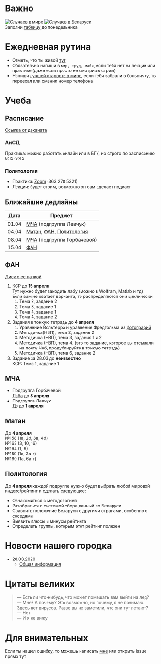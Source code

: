 # Важно
[![Случаев в мире](https://img.shields.io/badge/dynamic/json?color=critical&label=%D0%A1%D0%BB%D1%83%D1%87%D0%B0%D0%B5%D0%B2%20%D0%B2%20%D0%BC%D0%B8%D1%80%D0%B5&query=%24.cases&url=http%3A%2F%2Fapi.coronastatistics.live%2Fall)](https://coronavirus.jhu.edu/map.html)
[![Случаев в Беларуси](https://img.shields.io/badge/dynamic/json?color=red&label=%D0%A1%D0%BB%D1%83%D1%87%D0%B0%D0%B5%D0%B2%20%D0%B2%20%D0%91%D0%B5%D0%BB%D0%B0%D1%80%D1%83%D1%81%D0%B8&query=%24%5B%28%40.length-1%29%5D.Cases&url=https%3A%2F%2Fapi.covid19api.com%2Fcountry%2Fbelarus%2Fstatus%2Fconfirmed)](https://coronavirus.jhu.edu/map.html) \
Заполни [таблицу](https://docs.google.com/spreadsheets/d/1aI8AdP3E05KZounaQD8TWpos7mA1WSM3z8hspeG9Qn0/edit#gid=0) до понедельника
# Ежедневная рутина
- Отметь, что ты живой [тут](https://docs.google.com/spreadsheets/d/1gQ7_TradRIQWiijglzW_WQbIzszmXa4F8UDewKcCYD4/edit#gid=0)
- Обязательно напиши в `мир, труд, майя`, если тебя нет на лекции или практике (даже если просто не смотришь стрим)
- Напиши [лучшей старосте в мире](http://t.me/may_sredi_yanvarei), если тебя забрали в больничку, ты переехал или сменил номер телефона
# Учеба
## Расписание
[Ссылка от деканата](https://fpmi.bsu.by/sm_full.aspx?guid=58083)
### АиСД
Практика: можно работать онлайн или в БГУ, но строго по расписанию 8:15-9:45
### Политолoгия
- Практика: [Zoom](https://us04web.zoom.us/j/3632785321 (https://m.vk.com/away.php?to=https%3A%2F%2Fus04web.zoom.us%2Fj%2F3632785321)) (363 278 5321)
- Лекции: будет стрим, возможно он сам сделает подкаст
## Ближайшие дедлайны
Дата | Предмет
-----|--------
01.04 | [МЧА](#мча) (подгруппа Левчук)
04.04 | [Матан](#матан), [ФАН](#фан), [Политология](#политология)
08.04 | [МЧА](#мча) (подгруппа Горбачевой)
15.04 | [ФАН](#фан)
## ФАН
[Диск с ее папкой](https://drive.google.com/drive/folders/1oxH1FRebpC-SKNLHKmaymXm7eGn9eFWX)
1. КСР до **15 апреля** \
   Тут нужно будет закодить лабу (можно в Wolfram, Matlab и тд) \
   Если вам не хватает варианта, то распределяются они циклически
   1. Тема 2, задание 2
   2. Тема 3, задание 1
   3. Тема 4, задание 1
   4. Тема 4, задание 2
2. Задания в тонкую тетрадь до **4 апреля**
   1. Уравнение Вольтерра и уравнение Фредгольма из [фотографий](https://drive.google.com/drive/folders/1_nBvtuiZZrp0wRormAtXM-lYwlAw3_iZ)
   2. Методичка(НВП), тема 2, задание 2
   3. Методичка (НВП), тема 3, задания 1 и 2
   4. Методичка (НВП), тема 4. (это то задание, которое вы отсылали на почту Чеб, продублируйте в тонкую тетрадь)
   5. Методичка (НВП), тема 6, задание 2
3. Задание за 28.03 до **неизвестно** \
   КСР: Тема 1, задание 1
## МЧА
- Подгруппа Горбачевой \
  [Лаба](https://vk.com/doc296436254_543366951?hash=1feb0ea9102e1722cd&dl=0a1c542597266bec4c) до **8 апреля**
- Подгруппа Левчук \
  Дз до **1 апреля**
## Матан
До **4 апреля** \
№158 (1а, 2б, 3а, 4б) \
№162 (3, 10, 16) \
№164 (1, 9) \
№159 (1а, 3а-г) \
№160 (1а, 6а-г)
## Политология
До **4 апреля** каждой подруппе нужно будет выбрать любой мировой индекс/рейтинг и сделать следующее:
- Ознакомиться с методологией
- Разобраться с системой сбора данный по Беларуси
- Сравнить положение Беларуси с другими странами, особенно с соседями
- Выявить плюсы и минусы рейтинга
- Определить группы, которым этот рейтинг полезен
# Новости нашего городка
- 28.03.2020
  - [Общая информация](https://t.me/c/1427795254/6)

# Цитаты великих
> — Есть ли что-нибудь, что может помешать вам выйти на лед?\
> — Мне? А почему? Это возможно, но почему, я не понимаю. Здесь нет вирусов. Разве вы не заметили, что они тут летают?\
> — Нет\
> — И я не вижу.
# Для внимательных
Если ты нашел ошибку, то можешь написать [мне](http://t.me/il_sl) или открыть issue прямо тут

